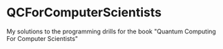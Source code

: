 # QCForComputerScientists
My solutions to the programming drills for the book "Quantum Computing For Computer Scientists"
